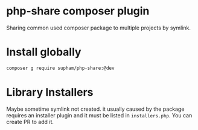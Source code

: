 # php-share composer plugin
Sharing common used composer package to multiple projects by symlink.

# Install globally
~~~bash
composer g require supham/php-share:@dev
~~~

# Library Installers
Maybe sometime symlink not created. it usually caused by the package requires an installer plugin and it must be listed in `installers.php`. You can create PR to add it.
